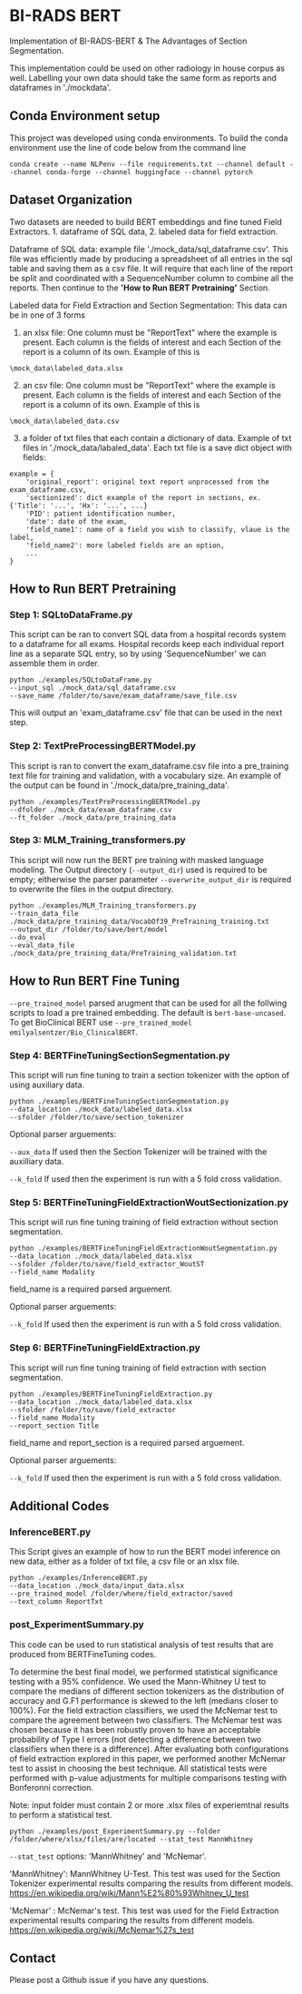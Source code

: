 # BI-RADS BERT

Implementation of BI-RADS-BERT & The Advantages of Section Segmentation. 

This implementation could be used on other radiology in house corpus as well. Labelling your own data should take the same form as reports and dataframes in './mockdata'. 

## Conda Environment setup

This project was developed using conda environments. To build the conda environment use the line of code below from the command line

```angular2html
conda create --name NLPenv --file requirements.txt --channel default --channel conda-forge --channel huggingface --channel pytorch
```


## Dataset Organization

Two datasets are needed to build BERT embeddings and fine tuned Field Extractors. 1. dataframe of SQL data, 2. labeled data for field extraction. 

Dataframe of SQL data: example file './mock_data/sql_dataframe.csv'. 
This file was efficiently made by producing a spreadsheet of all entries in the sql table and saving them as a csv file. It will require that each line of the report be split and coordinated with a SequenceNumber column to combine all the reports. Then continue to the **'How to Run BERT Pretraining'** Section.

Labeled data for Field Extraction and Section Segmentation: This data can be in one of 3 forms 
1. an xlsx file: One column must be "ReportText" where the example is present. Each column is the fields of interest and each Section of the report is a column of its own. Example of this is  
```angular2html
\mock_data\labeled_data.xlsx
```  
2. an csv file: One column must be "ReportText" where the example is present. Each column is the fields of interest and each Section of the report is a column of its own. Example of this is  
```angular2html
\mock_data\labeled_data.csv
```
3. a folder of txt files that each contain a dictionary of data. Example of txt files in './mock_data/labaled_data'. Each txt file is a save dict object with fields: 
```angular2html
example = {
    'original_report': original text report unprocessed from the exam_dataframe.csv, 
    'sectionized': dict example of the report in sections, ex. {'Title': '...', 'Hx': '...', ...}
    'PID': patient identification number,
    'date': date of the exam,
    'field_name1': name of a field you wish to classify, vlaue is the label, 
    'field_name2': more labeled fields are an option, 
    ...
}
```

## How to Run BERT Pretraining 

### Step 1: SQLtoDataFrame.py

This script can be ran to convert SQL data from a hospital records system to a dataframe for all exams. 
Hospital records keep each individual report line as a separate SQL entry, so by using 'SequenceNumber' we can assemble them in order. 

```angular2html
python ./examples/SQLtoDataFrame.py 
--input_sql ./mock_data/sql_dataframe.csv 
--save_name /folder/to/save/exam_dataframe/save_file.csv
```

This will output an 'exam_dataframe.csv' file that can be used in the next step. 

### Step 2: TextPreProcessingBERTModel.py

This script is ran to convert the exam_dataframe.csv file into a pre_training text file for training and validation, with a vocabulary size. An example of the output can be found in './mock_data/pre_training_data'.

```angular2html
python ./examples/TextPreProcessingBERTModel.py 
--dfolder ./mock_data/exam_dataframe.csv 
--ft_folder ./mock_data/pre_training_data
```

### Step 3: MLM_Training_transformers.py

This script will now run the BERT pre training with masked language modeling. The Output directory (```--output_dir```)  used is required to be empty; eitherwise the parser parameter ```--overwrite_output_dir``` is required to overwrite the files in the output directory. 
```angular2html
python ./examples/MLM_Training_transformers.py 
--train_data_file ./mock_data/pre_training_data/VocabOf39_PreTraining_training.txt 
--output_dir /folder/to/save/bert/model
--do_eval 
--eval_data_file ./mock_data/pre_training_data/PreTraining_validation.txt 
```

## How to Run BERT Fine Tuning

```--pre_trained_model``` parsed arugment that can be used for all the follwing scripts to load a pre trained embedding. The default is ```bert-base-uncased```. To get BioClinical BERT use ```--pre_trained_model emilyalsentzer/Bio_ClinicalBERT```. 

### Step 4: BERTFineTuningSectionSegmentation.py

This script will run fine tuning to train a section tokenizer with the option of using auxiliary data. 

```angular2html
python ./examples/BERTFineTuningSectionSegmentation.py 
--data_location ./mock_data/labeled_data.xlsx
--sfolder /folder/to/save/section_tokenizer
```

Optional parser arguements: 

```--aux_data``` If used then the Section Tokenizer will be trained with the auxilliary data.

```--k_fold``` If used then the experiment is run with a 5 fold cross validation. 

### Step 5: BERTFineTuningFieldExtractionWoutSectionization.py

This script will run fine tuning training of field extraction without section segmentation. 

```angular2html
python ./examples/BERTFineTuningFieldExtractionWoutSegmentation.py 
--data_location ./mock_data/labeled_data.xlsx
--sfolder /folder/to/save/field_extractor_WoutST
--field_name Modality
```

field_name is a required parsed arguement.

Optional parser arguements:

```--k_fold``` If used then the experiment is run with a 5 fold cross validation.

### Step 6: BERTFineTuningFieldExtraction.py

This script will run fine tuning training of field extraction with section segmentation.

```angular2html
python ./examples/BERTFineTuningFieldExtraction.py 
--data_location ./mock_data/labeled_data.xlsx
--sfolder /folder/to/save/field_extractor
--field_name Modality
--report_section Title
```

field_name and report_section is a required parsed arguement.

Optional parser arguements:

```--k_fold``` If used then the experiment is run with a 5 fold cross validation.

## Additional Codes 

### InferenceBERT.py

This Script gives an example of how to run the BERT model inference on new data, either as a folder of txt file, a csv file or an xlsx file.

```angular2html
python ./examples/InferenceBERT.py 
--data_location ./mock_data/input_data.xlsx
--pre_trained_model /folder/where/field_extractor/saved
--text_column ReportTxt
```

### post_ExperimentSummary.py

This code can be used to run statistical analysis of test results that are produced from BERTFineTuning codes. 

To determine the best final model, we performed statistical significance testing with a 95% confidence. We used the Mann-Whitney U test to compare the medians of different section tokenizers as the distribution of accuracy and G.F1 performance is skewed to the left (medians closer to 100%). For the field extraction classifiers, we used the McNemar test to compare the agreement between two classifiers. The McNemar test was chosen because it has been robustly proven to have an acceptable probability of Type I errors (not detecting a difference between two classifiers when there is a difference). After evaluating both configurations of field extraction explored in this paper, we performed another McNemar test to assist in choosing the best technique. All statistical tests were performed with p-value adjustments for multiple comparisons testing with Bonferonni correction.

Note: input folder must contain 2 or more .xlsx files of experiemtnal results to perform a statistical test. 
```angular2html
python ./examples/post_ExperimentSummary.py --folder /folder/where/xlsx/files/are/located --stat_test MannWhitney
```

```--stat_test``` options: 'MannWhitney' and 'McNemar'. 

'MannWhitney': MannWhitney U-Test. This test was used for the Section Tokenizer experimental results comparing the results from different models. https://en.wikipedia.org/wiki/Mann%E2%80%93Whitney_U_test

'McNemar' : McNemar's test. This test was used for the Field Extraction experimental results comparing the results from different models. https://en.wikipedia.org/wiki/McNemar%27s_test 
## Contact 

Please post a Github issue if you have any questions.